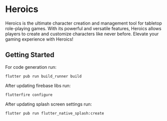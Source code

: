 # Heroics

Heroics is the ultimate character creation and management tool for tabletop role-playing games. With its powerful and
versatile features, Heroics allows players to create and customize characters like never before. Elevate your gaming
experience with Heroics!

## Getting Started

For code generation run:

```
flutter pub run build_runner build
```

After updating firebase libs run:

```
flutterfire configure
```

After updating splash screen settings run:

```
flutter pub run flutter_native_splash:create
```